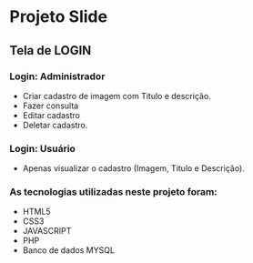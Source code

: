 # Projeto Slide

## Tela de LOGIN

### Login: Administrador 
* Criar cadastro de imagem com Titulo e descrição.
* Fazer consulta
* Editar cadastro
* Deletar cadastro.

### Login: Usuário

* Apenas visualizar o cadastro (Imagem, Titulo e Descrição).


### As tecnologias utilizadas neste projeto foram:
* HTML5
* CSS3
* JAVASCRIPT
* PHP
* Banco de dados MYSQL


